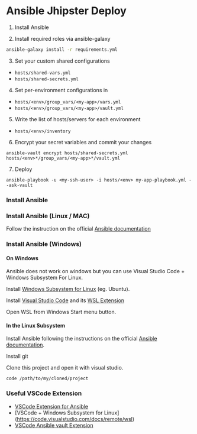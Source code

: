 # Ansible Jhipster Deploy

1. Install Ansible

2. Install required roles via ansible-galaxy

```bash
ansible-galaxy install -r requirements.yml
```

3. Set your custom shared configurations 

- `hosts/shared-vars.yml` 
- `hosts/shared-secrets.yml`

4. Set per-environment configurations in 

- `hosts/<env>/group_vars/<my-app>/vars.yml`
- `hosts/<env>/group_vars/<my-app>/vault.yml`

5. Write the list of hosts/servers for each environment

- `hosts/<env>/inventory`

6. Encrypt your secret variables and commit your changes

```
ansible-vault encrypt hosts/shared-secrets.yml hosts/<env>*/group_vars/<my-app>*/vault.yml
```

7. Deploy

```
ansible-playbook -u <my-ssh-user> -i hosts/<env> my-app-playbook.yml --ask-vault
```

### Install Ansible

### Install Ansible (Linux / MAC)

Follow the instruction on the official [Ansible documentation](https://docs.ansible.com/ansible/latest/installation_guide/intro_installation.html)

### Install Ansible (Windows)

#### On Windows
Ansible does not work on windows but you can use Visual Studio Code + Windows Subsystem For Linux. 

Install [Windows Subsystem for Linux](https://docs.microsoft.com/en-us/windows/wsl/install-win10) (eg. Ubuntu).

Install [Visual Studio Code](https://code.visualstudio.com/) and its [WSL Extension](https://code.visualstudio.com/docs/remote/wsl)

Open WSL from Windows Start menu button.

#### In the Linux Subsystem

Install Ansible following the instructions on the official [Ansible documentation](https://docs.ansible.com/ansible/latest/installation_guide/intro_installation.html).

Install git

Clone this project and open it with visual studio.

`code /path/to/my/cloned/project`


### Useful VSCode Extension
- [VSCode Extension for Ansible](https://www.ansible.com/resources/webinars-training/using-new-vs-code-extension-for-ansible)
- [VSCode + Windows Subsystem for Linux] (https://code.visualstudio.com/docs/remote/wsl)
- [VSCode Ansible vault Extension](https://marketplace.visualstudio.com/items?itemName=dhoeric.ansible-vault)
